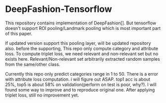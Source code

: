 # DeepFashion-Tensorflow

This repository contains implementation of DeepFashion[]. But tensorflow doesn't support ROI pooling/Landmark pooling which is most important part of this paper.

If updated version support this pooling layer, will be updated repository also.
before the supporting, This repo only compute category and attribute loss.
To compute triplet loss, we need relevant and non-relevant set but no exists here. Relevant/Non-relevant set arbitrarily extracted random samples from the same/other class.

Currently this repo only predict categories range in 1 to 50. There is a error with attribute loss computation. i will figure out ASAP. top1 acc is about 25%, top5 is about 58% on validation(perform on test is poor, why?). I will found some way to improve and to reproduce original one.
After applying triplet loss, still no improvement yet.
